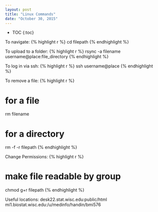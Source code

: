 ```yaml
---
layout: post
title: "Linux Commands"
date: "October 30, 2015"
---
```


* TOC
{:toc}

To navigate:
{% highlight r %}
cd filepath
{% endhighlight %}

To upload to a folder:
{% highlight r %}
rsync -a filename username@place:file_directory
{% endhighlight %}

To log in via ssh:
{% highlight r %}
ssh username@place
{% endhighlight %}

To remove a file:
{% highlight r %}
# for a file
rm filename

# for a directory
rm -f -r filepath
{% endhighlight %}

Change Permissions:
{% highlight r %}
# make file readable by group
chmod g+r filepath
{% endhighlight %}

Useful locations:
desk22.stat.wisc.edu:public/html
mi1.biostat.wisc.edu:/u/medinfo/handin/bmi576

